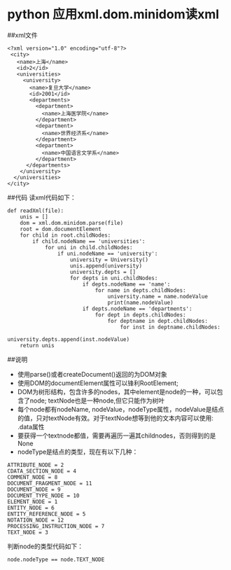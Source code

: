 # python 应用xml.dom.minidom读xml

##xml文件
```
<?xml version="1.0" encoding="utf-8"?>
 <city>
   <name>上海</name>
   <id>2</id>
   <universities>
     <university>
       <name>复旦大学</name>
       <id>2001</id>
       <departments>
         <department>
           <name>上海医学院</name>
         </department>
         <department>
           <name>世界经济系</name>
         </department>
         <department>
           <name>中国语言文学系</name>
         </department>
      </departments>
    </university>
  </universities>
</city>

```
##代码
读xml代码如下：
```
def readXml(file):
    unis = []
    dom = xml.dom.minidom.parse(file)
    root = dom.documentElement
    for child in root.childNodes:
        if child.nodeName == 'universities':
            for uni in child.childNodes:
                if uni.nodeName == 'university':
                    university = University()
                    unis.append(university)
                    university.depts = []
                    for depts in uni.childNodes:
                        if depts.nodeName == 'name':
                            for name in depts.childNodes:
                                university.name = name.nodeValue
                                print(name.nodeValue)
                        if depts.nodeName == 'departments':
                            for dept in depts.childNodes:
                                for deptname in dept.childNodes:
                                    for inst in deptname.childNodes:
                                        university.depts.append(inst.nodeValue)
    return unis
```

##说明

- 使用parse()或者createDocument()返回的为DOM对象
- 使用DOM的documentElement属性可以锋利RootElement;
- DOM为树形结构，包含许多的nodes，其中element是node的一种，可以包含了node; textNode也是一种node,但它只能作为树叶
- 每个node都有nodeName, nodeValue，nodeType属性，nodeValue是结点的值，只对textNode有效。对于textNode想等到他的文本内容可以使用: .data属性
- 要获得一个textnode都值，需要再遍历一遍其childnodes，否则得到的是None
- nodeType是结点的类型，现在有以下几种：
```
ATTRIBUTE_NODE = 2
CDATA_SECTION_NODE = 4
COMMENT_NODE = 8
DOCUMENT_FRAGMENT_NODE = 11
DOCUMENT_NODE = 9
DOCUMENT_TYPE_NODE = 10
ELEMENT_NODE = 1
ENTITY_NODE = 6
ENTITY_REFERENCE_NODE = 5
NOTATION_NODE = 12
PROCESSING_INSTRUCTION_NODE = 7
TEXT_NODE = 3
```
判断node的类型代码如下：
```
node.nodeType == node.TEXT_NODE
```
